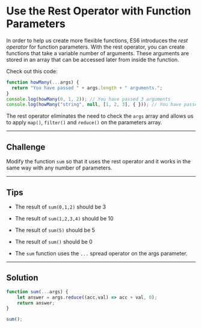 # Use the Rest Operator with Function Parameters

In order to help us create more flexible functions, ES6 introduces the *rest operator* for function parameters. With the rest operator, you can create functions that take a variable number of arguments. These arguments are stored in an array that can be accessed later from inside the function.

Check out this code:

```js
function howMany(...args) {
  return "You have passed " + args.length + " arguments.";
}
console.log(howMany(0, 1, 2)); // You have passed 3 arguments
console.log(howMany("string", null, [1, 2, 3], { })); // You have passed 4 arguments.
```

The rest operator eliminates the need to check the `args` array and allows us to apply `map()`, `filter()` and `reduce()` on the parameters array.

---

## Challenge

Modify the function `sum` so that it uses the rest operator and it works in the same way with any number of parameters.

---

## Tips

- The result of `sum(0,1,2)` should be 3

- The result of `sum(1,2,3,4)` should be 10

- The result of `sum(5)` should be 5

- The result of `sum()` should be 0

- The `sum` function uses the `...` spread operator on the args parameter.

---

## Solution

```js
function sum(...args) {
    let answer = args.reduce((acc,val) => acc + val, 0);
    return answer;
}

sum();
```